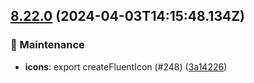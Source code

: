 ## [8.22.0](https://github.com/AxisCommunications/fluent-components/compare/8346a0e23d92d53a7c9e6e3b55b796a501af5b6b..3a14226312e638c698e3b766c7bf04f37a557cca) (2024-04-03T14:15:48.134Z)

### 🚧 Maintenance

  - **icons**: export createFluentIcon (#248) ([3a14226](https://github.com/AxisCommunications/fluent-components/commit/3a14226312e638c698e3b766c7bf04f37a557cca))
